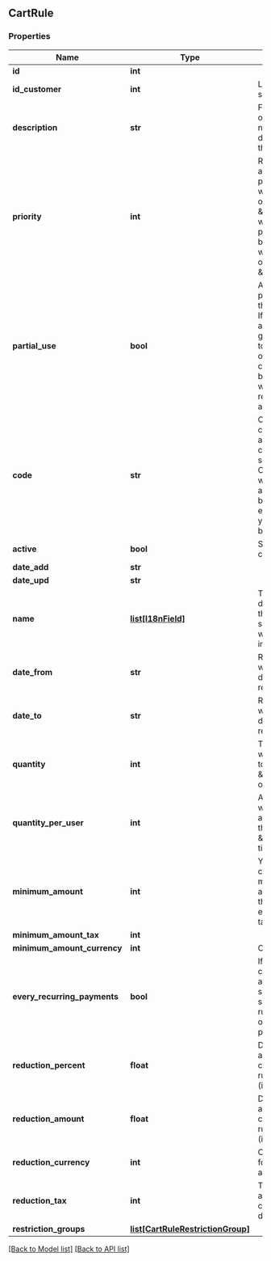 ## CartRule

### Properties
Name | Type | Description | Notes
------------ | ------------- | ------------- | -------------
**id** | **int** |  | [optional] 
**id_customer** | **int** | Limit to a single user | [optional] 
**description** | **str** | For your eyes only. This will never be displayed to the customer | [optional] 
**priority** | **int** | Rules are applied by priority. A rule with a priority of \&quot;1\&quot; will be processed before one with a priority of \&quot;2\&quot; | [optional] 
**partial_use** | **bool** | Allow to partial use this cart rule. If cart rule amount is greater than total customer order, a new cart rule will be created with the remainder amount. | [optional] 
**code** | **str** | Code used by customer to add it on his cart summary. Caution: rule will automatically be applied to everyone if you leave it blank | [optional] 
**active** | **bool** | Status of the cart rule | [optional] 
**date_add** | **str** |  | [optional] 
**date_upd** | **str** |  | [optional] 
**name** | [**list[I18nField]**](#I18nField) | This will be displayed in the cart summary, as well as on the invoice | [optional] 
**date_from** | **str** | Rule starts when this date is reached | [optional] 
**date_to** | **str** | Rule ends when this date is reached | [optional] 
**quantity** | **int** | The cart rule will be applied to the first \&quot;X\&quot; orders only | [optional] 
**quantity_per_user** | **int** | A customer will only be able to use the cart rule \&quot;X\&quot; time(s) | [optional] 
**minimum_amount** | **int** | You can choose a minimum amount for the cart, either with taxes or not | [optional] 
**minimum_amount_tax** | **int** |  | [optional] 
**minimum_amount_currency** | **int** | Currency ID | [optional] 
**every_recurring_payments** | **bool** | If customer cart contains a subscription, select if cart rule will apply on recurring payments | [optional] 
**reduction_percent** | **float** | Discount applied to cart when rule is added (in %). | [optional] 
**reduction_amount** | **float** | Discount applied to cart when rule is added (in currency) | [optional] 
**reduction_currency** | **int** | Currency ID for reduction amount | [optional] 
**reduction_tax** | **int** | Tax application for currency discount | [optional] 
**restriction_groups** | [**list[CartRuleRestrictionGroup]**](#CartRuleRestrictionGroup) |  | [optional] 

[[Back to Model list]](#documentation-for-models) [[Back to API list]](#documentation-for-api-endpoints)



